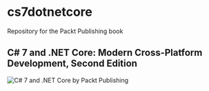 # cs7dotnetcore
Repository for the Packt Publishing book
## C# 7 and .NET Core: Modern Cross-Platform Development, Second Edition

![C# 7 and .NET Core by Packt Publishing](https://content.packt.com/B06126/cover_image.jpg)
